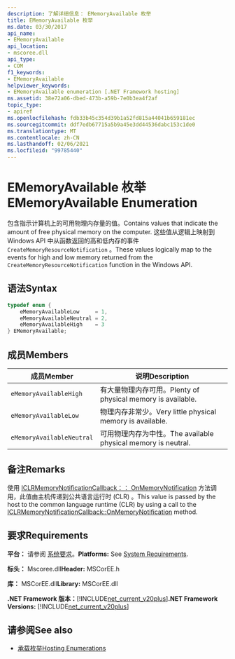 ```yaml
---
description: 了解详细信息： EMemoryAvailable 枚举
title: EMemoryAvailable 枚举
ms.date: 03/30/2017
api_name:
- EMemoryAvailable
api_location:
- mscoree.dll
api_type:
- COM
f1_keywords:
- EMemoryAvailable
helpviewer_keywords:
- EMemoryAvailable enumeration [.NET Framework hosting]
ms.assetid: 38e72a06-dbed-473b-a59b-7e0b3ea4f2af
topic_type:
- apiref
ms.openlocfilehash: fdb33b45c354d39b1a52fd815a44041b659181ec
ms.sourcegitcommit: ddf7edb67715a5b9a45e3dd44536dabc153c1de0
ms.translationtype: MT
ms.contentlocale: zh-CN
ms.lasthandoff: 02/06/2021
ms.locfileid: "99785440"
---
```

# <a name="ememoryavailable-enumeration"></a><span data-ttu-id="473d2-103">EMemoryAvailable 枚举</span><span class="sxs-lookup"><span data-stu-id="473d2-103">EMemoryAvailable Enumeration</span></span>

<span data-ttu-id="473d2-104">包含指示计算机上的可用物理内存量的值。</span><span class="sxs-lookup"><span data-stu-id="473d2-104">Contains values that indicate the amount of free physical memory on the computer.</span></span> <span data-ttu-id="473d2-105">这些值从逻辑上映射到 Windows API 中从函数返回的高和低内存的事件 `CreateMemoryResourceNotification` 。</span><span class="sxs-lookup"><span data-stu-id="473d2-105">These values logically map to the events for high and low memory returned from the `CreateMemoryResourceNotification` function in the Windows API.</span></span>  
  
## <a name="syntax"></a><span data-ttu-id="473d2-106">语法</span><span class="sxs-lookup"><span data-stu-id="473d2-106">Syntax</span></span>  
  
```cpp  
typedef enum {  
    eMemoryAvailableLow     = 1,  
    eMemoryAvailableNeutral = 2,  
    eMemoryAvailableHigh    = 3
} EMemoryAvailable;  
```  
  
## <a name="members"></a><span data-ttu-id="473d2-107">成员</span><span class="sxs-lookup"><span data-stu-id="473d2-107">Members</span></span>  
  
|<span data-ttu-id="473d2-108">成员</span><span class="sxs-lookup"><span data-stu-id="473d2-108">Member</span></span>|<span data-ttu-id="473d2-109">说明</span><span class="sxs-lookup"><span data-stu-id="473d2-109">Description</span></span>|  
|------------|-----------------|  
|`eMemoryAvailableHigh`|<span data-ttu-id="473d2-110">有大量物理内存可用。</span><span class="sxs-lookup"><span data-stu-id="473d2-110">Plenty of physical memory is available.</span></span>|  
|`eMemoryAvailableLow`|<span data-ttu-id="473d2-111">物理内存非常少。</span><span class="sxs-lookup"><span data-stu-id="473d2-111">Very little physical memory is available.</span></span>|  
|`eMemoryAvailableNeutral`|<span data-ttu-id="473d2-112">可用物理内存为中性。</span><span class="sxs-lookup"><span data-stu-id="473d2-112">The available physical memory is neutral.</span></span>|  
  
## <a name="remarks"></a><span data-ttu-id="473d2-113">备注</span><span class="sxs-lookup"><span data-stu-id="473d2-113">Remarks</span></span>  

 <span data-ttu-id="473d2-114">使用 [ICLRMemoryNotificationCallback：： OnMemoryNotification](iclrmemorynotificationcallback-onmemorynotification-method.md) 方法调用，此值由主机传递到公共语言运行时 (CLR) 。</span><span class="sxs-lookup"><span data-stu-id="473d2-114">This value is passed by the host to the common language runtime (CLR) by using a call to the [ICLRMemoryNotificationCallback::OnMemoryNotification](iclrmemorynotificationcallback-onmemorynotification-method.md) method.</span></span>  
  
## <a name="requirements"></a><span data-ttu-id="473d2-115">要求</span><span class="sxs-lookup"><span data-stu-id="473d2-115">Requirements</span></span>  

 <span data-ttu-id="473d2-116">**平台：** 请参阅 [系统要求](../../get-started/system-requirements.md)。</span><span class="sxs-lookup"><span data-stu-id="473d2-116">**Platforms:** See [System Requirements](../../get-started/system-requirements.md).</span></span>  
  
 <span data-ttu-id="473d2-117">**标头：** Mscoree.dll</span><span class="sxs-lookup"><span data-stu-id="473d2-117">**Header:** MSCorEE.h</span></span>  
  
 <span data-ttu-id="473d2-118">**库：** MSCorEE.dll</span><span class="sxs-lookup"><span data-stu-id="473d2-118">**Library:** MSCorEE.dll</span></span>  
  
 <span data-ttu-id="473d2-119">**.NET Framework 版本：**[!INCLUDE[net_current_v20plus](../../../../includes/net-current-v20plus-md.md)]</span><span class="sxs-lookup"><span data-stu-id="473d2-119">**.NET Framework Versions:** [!INCLUDE[net_current_v20plus](../../../../includes/net-current-v20plus-md.md)]</span></span>  
  
## <a name="see-also"></a><span data-ttu-id="473d2-120">请参阅</span><span class="sxs-lookup"><span data-stu-id="473d2-120">See also</span></span>

- [<span data-ttu-id="473d2-121">承载枚举</span><span class="sxs-lookup"><span data-stu-id="473d2-121">Hosting Enumerations</span></span>](hosting-enumerations.md)
